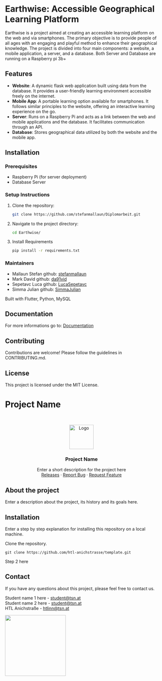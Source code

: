 # Earthwise: Accessible Geographical Learning Platform

Earthwise is a project aimed at creating an accessible learning platform on the web and via smartphones. 
The primary objective is to provide people of all ages with an engaging and playful method to enhance their geographical knowledge. 
The project is divided into four main components: a website, a mobile application, a server, and a database. Both Server and Database are running on a Raspberry pi 3b+

## Features
- **Website**: A dynamic flask web application built using data from the database. It provides a user-friendly learning environment accessible freely on the internet.
- **Mobile App**: A portable learning option available for smartphones. It follows similar principles to the website, offering an interactive learning experience on the go.
- **Server**: Runs on a Raspberry Pi and acts as a link between the web and mobile applications and the database. It facilitates communication through an API.
- **Database**: Stores geographical data utilized by both the website and the mobile app.

## Installation

### Prerequisites

- Raspberry Pi (for server deployment)
- Database Server

### Setup Instructions

1. Clone the repository:
   ```bash
   git clone https://github.com/stefanmallaun/Diplomarbeit.git

2. Navigate to the project directory:
   ```bash
   cd Earthwise/

3. Install Requirements
   ```bash
   pip install -r requirements.txt

### Maintainers
   - Mallaun Stefan github: [stefanmallaun](https://github.com/stefanmallaun/)
   - Mark David github: [da91vid](https://github.com/da91vid)
   - Sepetavc Luca github: [LucaSepetavc](https://github.com/LucaSepetavc)
   - Simma Julian github: [SimmaJulian](https://github.com/SimmaJulian)
    
Built with Flutter, Python, MySQL

## Documentation
For more informations go to: [Documentation](https://htlanichstrasse-my.sharepoint.com/:b:/g/personal/stmallaun_office_htlinn_ac_at/EdLECjjNr3xPkVai2_4rceoBLw01ygVsIBBnSt38qaT7zg?e=GYtH3D)

## Contributing

Contributions are welcome! Please follow the guidelines in CONTRIBUTING.md.

## License

This project is licensed under the MIT License.

# Project Name

<br/>
<p align="center">
  <a href="https://htl-anichstrasse.tirol">
    <img src=".github/logo.png" alt="Logo" width="80" height="80">
  </a>

  <h3 align="center">Project Name</h3>

  <p align="center">
    Enter a short description for the project here
    <br/>
    <a href="https://github.com/htl-anichstrasse/template/releases">Releases</a>
    ·
    <a href="https://github.com/htl-anichstrasse/template/issues">Report Bug</a>
    ·
    <a href="https://github.com/htl-anichstrasse/template/issues">Request Feature</a>
  </p>
</p>

## About the project
Enter a description about the project, its history and its goals here.

## Installation

Enter a step by step explanation for installing this repository on a local machine.

Clone the repository.
```
git clone https://github.com/htl-anichstrasse/template.git
```

Step 2 here

## Contact

If you have any questions about this project, please feel free to contact us.

Student name 1 here - student@tsn.at<br>
Student name 2 here - student@tsn.at<br>
HTL Anichstraße - htlinn@tsn.at

<a href="https://htl-anichstrasse.tirol" target="_blank"><img src=".github/htl-anichstrasse-logo.svg" width="200px"></a>


